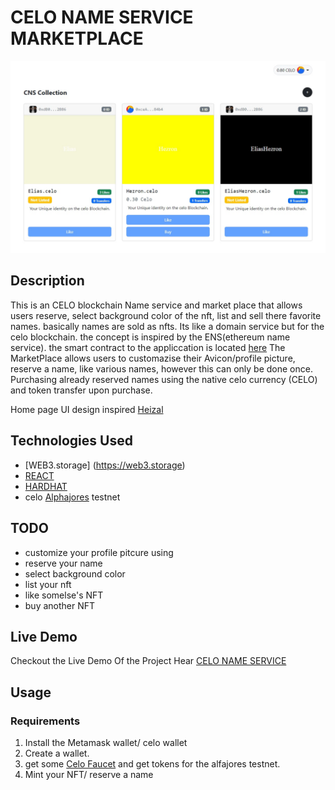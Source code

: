 # CELO NAME SERVICE MARKETPLACE

![](img/imgC.jpg)

## Description

This is an CELO blockchain Name service and market place that allows users reserve, select background color of the nft, list and sell there favorite names. basically names are sold as nfts. Its like a domain service but for the celo blockchain. the concept is inspired by the ENS(ethereum name service).
the smart contract to the appliccation is located [here](https://alfajores-blockscout.celo-testnet.org/address/0x2414B85dd15C9163Fff848D8dD3748607084B677/transactions)
The MarketPlace allows users to customazise their Avicon/profile picture, reserve a name, like various names, however this can only be done once. Purchasing already reserved names using the native celo currency (CELO) and token transfer upon purchase.

Home page UI design inspired [Heizal](https://github.com/Heizal)

## Technologies Used

- [WEB3.storage] (https://web3.storage)
- [REACT](https://reactjs.org)
- [HARDHAT](https://hardhat.org)
- celo [Alphajores](https://alfajores-blockscout.celo-testnet.org/) testnet

## TODO

- customize your profile pitcure using
- reserve your name
- select background color
- list your nft
- like somelse's NFT
- buy another NFT

## Live Demo

Checkout the Live Demo Of the Project Hear [CELO NAME SERVICE](https://celonameservice.netlify.app/)

## Usage

### Requirements

1. Install the Metamask wallet/ celo wallet
2. Create a wallet.
3. get some [Celo Faucet](https://celo.org/developers/faucet) and get tokens for the alfajores testnet.
4. Mint your NFT/ reserve a name
